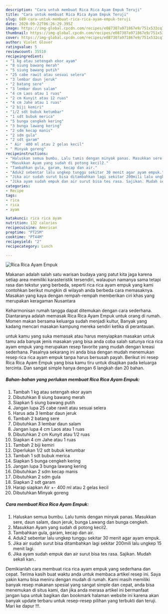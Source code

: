 ```yaml
---
description: "Cara untuk membuat Rica Rica Ayam Empuk Teruji"
title: "Cara untuk membuat Rica Rica Ayam Empuk Teruji"
slug: 689-cara-untuk-membuat-rica-rica-ayam-empuk-teruji
date: 2020-09-22T06:26:29.395Z
image: https://img-global.cpcdn.com/recipes/e087307a971867e9/751x532cq70/rica-rica-ayam-empuk-foto-resep-utama.jpg
thumbnail: https://img-global.cpcdn.com/recipes/e087307a971867e9/751x532cq70/rica-rica-ayam-empuk-foto-resep-utama.jpg
cover: https://img-global.cpcdn.com/recipes/e087307a971867e9/751x532cq70/rica-rica-ayam-empuk-foto-resep-utama.jpg
author: Violet Glover
ratingvalue: 5
reviewcount: 35510
recipeingredient:
- "1 kg atau setengah ekor ayam"
- "8 siung bawang merah"
- "5 siung bawang putih"
- "25 cabe rawit atau sesuai selera"
- "3 lembar daun jeruk"
- "2 batang sere"
- "3 lembar daun salam"
- "4 cm Laos atau 1 ruas"
- "2 cm Kunyit atau 12 ruas"
- "4 cm Jahe atau 1 ruas"
- "2 biji kemiri"
- "1/2 sdt bubuk ketumbar"
- "1 sdt bubuk merica"
- "5 bunga cengkeh kering"
- "3 bunga lawang kering"
- "2 sdm kecap manis"
- "2 sdm gula"
- "2 sdt garam"
- " Air  400 ml atau 2 gelas kecil"
- " Minyak goreng"
recipeinstructions:
- "Haluskan semua bumbu. Lalu tumis dengan minyak panas. Masukkan sere, daun salam, daun jeruk, bunga Lawang dan bunga cengkeh."
- "Masukkan Ayam yang sudah di potong kecil2."
- "Tambahkan gula, garam, kecap dan air."
- "Aduk2 sebentar lalu ungkep tunggu sekitar 30 menit agar ayam empuk."
- "Jika air sudah surut bisa ditambahkan lagi sekitar 200mili lalu ungkep 15 menit lagi."
- "Jika ayam sudah empuk dan air surut bisa tes rasa. Sajikan. Mudah sekali kan.."
categories:
- Recipe
tags:
- rica
- rica
- ayam

katakunci: rica rica ayam 
nutrition: 132 calories
recipecuisine: American
preptime: "PT25M"
cooktime: "PT44M"
recipeyield: "2"
recipecategory: Lunch

---
```



![Rica Rica Ayam Empuk](https://img-global.cpcdn.com/recipes/e087307a971867e9/751x532cq70/rica-rica-ayam-empuk-foto-resep-utama.jpg)

Makanan adalah salah satu warisan budaya yang patut kita jaga karena setiap area memiliki karasteristik tersendiri, walaupun namanya sama tetapi rasa dan tekstur yang berbeda, seperti rica rica ayam empuk yang kami contohkan berikut mungkin di wilayah anda berbeda cara memasaknya. Masakan yang kaya dengan rempah-rempah memberikan ciri khas yang merupakan keragaman Nusantara



Keharmonisan rumah tangga dapat ditemukan dengan cara sederhana. Diantaranya adalah memasak Rica Rica Ayam Empuk untuk orang di rumah. Momen makan bersama keluarga sudah menjadi kultur, Banyak yang kadang mencari masakan kampung mereka sendiri ketika di perantauan.

untuk kamu yang suka memasak atau harus menyiapkan masakan untuk tamu ada banyak jenis masakan yang bisa anda coba salah satunya rica rica ayam empuk yang merupakan resep favorite yang mudah dengan kreasi sederhana. Pasalnya sekarang ini anda bisa dengan mudah menemukan resep rica rica ayam empuk tanpa harus bersusah payah.
Berikut ini resep Rica Rica Ayam Empuk yang bisa kamu tiru untuk disajikan pada keluarga tercinta. Dan sangat simple hanya dengan 6 langkah dan 20 bahan.


<!--inarticleads1-->

##### Bahan-bahan yang perlukan membuat Rica Rica Ayam Empuk:

1. Tambah 1 kg atau setengah ekor ayam
1. Dibutuhkan 8 siung bawang merah
1. Siapkan 5 siung bawang putih
1. Jangan lupa 25 cabe rawit atau sesuai selera
1. Harus ada 3 lembar daun jeruk
1. Tambah 2 batang sere
1. Dibutuhkan 3 lembar daun salam
1. Jangan lupa 4 cm Laos atau 1 ruas
1. Dibutuhkan 2 cm Kunyit atau 1/2 ruas
1. Siapkan 4 cm Jahe atau 1 ruas
1. Tambah 2 biji kemiri
1. Diperlukan 1/2 sdt bubuk ketumbar
1. Tambah 1 sdt bubuk merica
1. Siapkan 5 bunga cengkeh kering
1. Jangan lupa 3 bunga lawang kering
1. Dibutuhkan 2 sdm kecap manis
1. Dibutuhkan 2 sdm gula
1. Siapkan 2 sdt garam
1. Harap siapkan  Air +- 400 ml atau 2 gelas kecil
1. Dibutuhkan  Minyak goreng




<!--inarticleads2-->

##### Cara membuat  Rica Rica Ayam Empuk:

1. Haluskan semua bumbu. Lalu tumis dengan minyak panas. Masukkan sere, daun salam, daun jeruk, bunga Lawang dan bunga cengkeh.
1. Masukkan Ayam yang sudah di potong kecil2.
1. Tambahkan gula, garam, kecap dan air.
1. Aduk2 sebentar lalu ungkep tunggu sekitar 30 menit agar ayam empuk.
1. Jika air sudah surut bisa ditambahkan lagi sekitar 200mili lalu ungkep 15 menit lagi.
1. Jika ayam sudah empuk dan air surut bisa tes rasa. Sajikan. Mudah sekali kan..




Demikianlah cara membuat rica rica ayam empuk yang sederhana dan cepat. Terima kasih buat waktu anda untuk membaca artikel resep ini. Saya yakin kamu bisa meniru dengan mudah di rumah. Kami masih memiliki banyak resep makanan spesial yang sangat simple dan cepat, anda bisa menemukan di situs kami, dan jika anda merasa artikel ini bermanfaat jangan lupa untuk bagikan dan bookmark halaman website ini karena akan banyak update terbaru untuk resep-resep pilihan yang terbukti dan teruji. Mari ke dapur !!!. 
